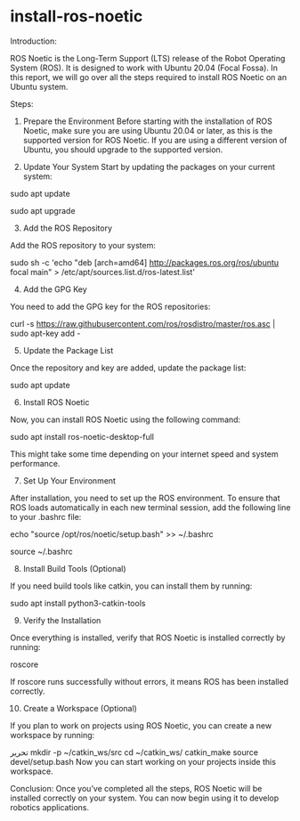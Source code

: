 # install-ros-noetic
Introduction:


ROS Noetic is the Long-Term Support (LTS) release of the Robot Operating
System (ROS). It is designed to work with Ubuntu 20.04 (Focal Fossa). In this report, we will go over all the steps required to install ROS Noetic on an Ubuntu system.

Steps:
1. Prepare the Environment
Before starting with the installation of ROS Noetic, make sure you are using Ubuntu 20.04 or later, as this is the supported version for ROS Noetic. If you are using a different version of Ubuntu, you should upgrade to the supported version.

2. Update Your System
Start by updating the packages on your current system:


sudo apt update

sudo apt upgrade


3. Add the ROS Repository
   
Add the ROS repository to your system:


sudo sh -c 'echo "deb [arch=amd64] http://packages.ros.org/ros/ubuntu focal main" > /etc/apt/sources.list.d/ros-latest.list'

4. Add the GPG Key
   
You need to add the GPG key for the ROS repositories:


curl -s https://raw.githubusercontent.com/ros/rosdistro/master/ros.asc | sudo apt-key add -

5. Update the Package List
   
Once the repository and key are added, update the package list:


sudo apt update


6. Install ROS Noetic
   
Now, you can install ROS Noetic using the following command:

sudo apt install ros-noetic-desktop-full

This might take some time depending on your internet speed and system performance.

7. Set Up Your Environment
   
After installation, you need to set up the ROS environment. To ensure that ROS loads automatically in each new terminal session, add the following line to your .bashrc file:



echo "source /opt/ros/noetic/setup.bash" >> ~/.bashrc

source ~/.bashrc

8. Install Build Tools (Optional)
   
If you need build tools like catkin, you can install them by running:


sudo apt install python3-catkin-tools

9. Verify the Installation
    
Once everything is installed, verify that ROS Noetic is installed correctly by running:


roscore

If roscore runs successfully without errors, it means ROS has been installed correctly.

10. Create a Workspace (Optional)

If you plan to work on projects using ROS Noetic, you can create a new workspace by running:


تحرير
mkdir -p ~/catkin_ws/src
cd ~/catkin_ws/
catkin_make
source devel/setup.bash
Now you can start working on your projects inside this workspace.



Conclusion:
Once you’ve completed all the steps, ROS Noetic will be installed correctly on your system. You can now begin using it to develop robotics applications.

